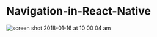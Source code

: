 # Navigation-in-React-Native
![screen shot 2018-01-16 at 10 00 04 am](https://user-images.githubusercontent.com/14586673/34972259-55dff496-faa6-11e7-9799-9f28ceb2a2e9.png)
